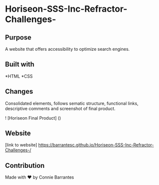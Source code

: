 # Horiseon-SSS-Inc-Refractor-Challenges-

## Purpose
A website that offers accessibility to optimize search engines.

## Built with
*HTML
*CSS

## Changes
Consolidated elements, follows sematic structure, functional links, descriptive comments and screenshot of final product. 

! [Horiseon Final Product] ()

## Website
[link to website] https://barrantesc.github.io/Horiseon-SSS-Inc-Refractor-Challenges-/

## Contribution
Made with ❤️ by Connie Barrantes